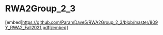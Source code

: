 # RWA2Group_2_3
[embed]https://github.com/ParamDave5/RWA2Group_2_3/blob/master/809Y_RWA2_Fall2021.pdf[/embed]
